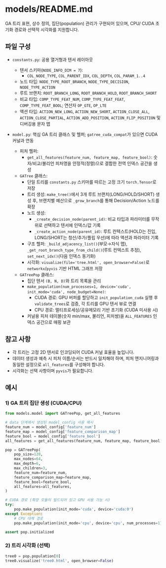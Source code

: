 # models/README.md

GA 트리 표현, 상수 정의, 집단(population) 관리가 구현되어 있으며, CPU/ CUDA 초기화 경로와 선택적 시각화를 지원합니다.

## 파일 구성

- `constants.py`: 공용 열거형과 텐서 레이아웃
  - 텐서 스키마(`NODE_INFO_DIM = 7`):
    - `COL_NODE_TYPE`, `COL_PARENT_IDX`, `COL_DEPTH`, `COL_PARAM_1..4`
  - 노드 타입: `NODE_TYPE_ROOT_BRANCH`, `NODE_TYPE_DECISION`, `NODE_TYPE_ACTION`
  - 루트 브랜치: `ROOT_BRANCH_LONG`, `ROOT_BRANCH_HOLD`, `ROOT_BRANCH_SHORT`
  - 비교 타입: `COMP_TYPE_FEAT_NUM`, `COMP_TYPE_FEAT_FEAT`, `COMP_TYPE_FEAT_BOOL`; 연산자 `OP_GTE`, `OP_LTE`
  - 액션 타입: `ACTION_NEW_LONG`, `ACTION_NEW_SHORT`, `ACTION_CLOSE_ALL`, `ACTION_CLOSE_PARTIAL`, `ACTION_ADD_POSITION`, `ACTION_FLIP_POSITION` 및 디버깅용 문자 맵

- `model.py`: 핵심 GA 트리 클래스 및 헬퍼; `gatree_cuda_compat`가 있으면 CUDA 커널과 연동
  - 피처 헬퍼:
    - `get_all_features(feature_num, feature_map, feature_bool)`: 숫자/비교/불리언 피처명을 안정적(정렬)으로 결합한 전역 인덱스 공간을 생성
  - `GATree` 클래스:
    - 단일 트리를 `constants.py` 스키마를 따르는 고정 크기 `torch.Tensor`로 저장
    - 트리 생성: `make_tree()`에서 3개 루트 브랜치(LONG/HOLD/SHORT) 생성 후, 브랜치별 예산으로 `_grow_branch`를 통해 Decision/Action 노드를 확장
    - 노드 생성:
      - `_create_decision_node(parent_id)`: 비교 타입과 파라미터를 무작위로 선택하고 텐서에 인덱스/값 기록
      - `_create_action_node(parent_id)`: 루트 컨텍스트(HOLD는 진입, LONG/SHORT는 청산/추가/플립 우선)에 따라 액션과 파라미터 기록
    - 구조 헬퍼: `_build_adjacency_list()`(부모→자식 맵), `_get_root_branch_type_from_child()`(루트 컨텍스트 추정), `set_next_idx()`(다음 인덱스 동기화)
    - 시각화: `visualize(file='tree.html', open_browser=False)`로 `networkx`/`pyvis` 기반 HTML 그래프 저장
  - `GATreePop` 클래스:
    - 집단 텐서 `(B, N, D)`와 트리 목록을 관리
    - `make_population(num_processes=1, device='cuda', init_mode='cuda', node_budget=None)`:
      - CUDA 경로: GPU 버퍼를 할당하고 `init_population_cuda` 실행 후 `validate_trees`로 검증, 각 트리를 GPU 텐서 뷰로 연결
      - CPU 경로: 멀티프로세싱/공유메모리 기반 초기화 (CUDA 미사용 시)
    - 커널용 피처 테이블(숫자 min/max, 불리언, 피처쌍)을 `ALL_FEATURES` 인덱스 공간으로 매핑 보관

## 참고 사항

- 각 트리는 고정 2D 텐서로 인코딩되어 CUDA 커널 효율을 높입니다.
- 데이터 생성과 예측 시 피처 이름/순서는 반드시 일치해야 하며, 피처 엔지니어링과 동일한 설정으로 `all_features`를 구성해야 합니다.
- 시각화는 선택 사항이며 `pyvis`가 필요합니다.

## 예시

### 1) GA 트리 집단 생성 (CUDA/CPU)

```python
from models.model import GATreePop, get_all_features

# data 단계에서 생성된 model_config 사용 예시
feature_num = model_config['feature_num']
feature_map = model_config['feature_comparison_map']
feature_bool = model_config['feature_bool']
all_features = get_all_features(feature_num, feature_map, feature_bool)

pop = GATreePop(
    pop_size=128,
    max_nodes=64,
    max_depth=6,
    max_children=3,
    feature_num=feature_num,
    feature_comparison_map=feature_map,
    feature_bool=feature_bool,
    all_features=all_features,
)

# CUDA 경로 (확장 모듈이 빌드되어 있고 GPU 사용 가능 시)
try:
    pop.make_population(init_mode='cuda', device='cuda:0')
except Exception:
    # CPU 대체 경로
    pop.make_population(init_mode='cpu', device='cpu', num_processes=1)

assert pop.initialized
```

### 2) 트리 시각화 (선택)

```python
tree0 = pop.population[0]
tree0.visualize('tree0.html', open_browser=False)
```
